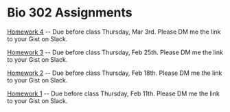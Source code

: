 # Bio 302 Assignments

[Homework 4](homework04.ipynb) -- Due before class Thursday, Mar 3rd. Please DM me the link to your Gist on Slack.


[Homework 3](homework03.ipynb) -- Due before class Thursday, Feb 25th. Please DM me the link to your Gist on Slack.


[Homework 2](homework02.ipynb) -- Due before class Thursday, Feb 18th. Please DM me the link to your Gist on Slack.


[Homework 1](homework01.ipynb) -- Due before class Thursday, Feb 11th. Please DM me the link to your Gist on Slack.
